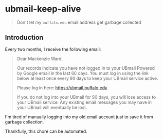 # ubmail-keep-alive

> Don't let my `buffalo.edu` email address get garbage collected

## Introduction

Every two months, I receive the following email:

> Dear Mackenzie Ward,
>
> Our records indicate you have not logged in to your UBmail Powered by Google email in the last 60 days. You must log in using the link below at least once every 90 days to keep your UBmail service active.
>
> Please log in here: https://ubmail.buffalo.edu
>
> If you do not log into your UBmail for 90 days, you will lose access to your UBmail service. Any existing email messages you may have in your UBmail will eventually be lost.

I'm tired of manually logging into my old email account just to save it from garbage collection.

Thankfully, this chore can be automated.
